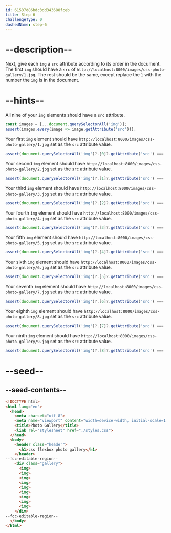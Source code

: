 ```yaml
---
id: 61537d86bdc3dd343688fceb
title: Step 6
challengeType: 0
dashedName: step-6
---
```


# --description--

Next, give each `img` a `src` attribute according to its order in the document. The first `img` should have a `src` of `http://localhost:8000/images/css-photo-gallery/1.jpg`. The rest should be the same, except replace the `1` with the number the `img` is in the document.

# --hints--

All nine of your `img` elements should have a `src` attribute.

```js
const images = [...document.querySelectorAll('img')];
assert(images.every(image => image.getAttribute('src')));
```

Your first `img` element should have `http://localhost:8000/images/css-photo-gallery/1.jpg` set as the `src` attribute value.

```js
assert(document.querySelectorAll('img')?.[0]?.getAttribute('src') === 'http://localhost:8000/images/css-photo-gallery/1.jpg');
```

Your second `img` element should have `http://localhost:8000/images/css-photo-gallery/2.jpg` set as the `src` attribute value.

```js
assert(document.querySelectorAll('img')?.[1]?.getAttribute('src') === 'http://localhost:8000/images/css-photo-gallery/2.jpg');
```

Your third `img` element should have `http://localhost:8000/images/css-photo-gallery/3.jpg` set as the `src` attribute value.

```js
assert(document.querySelectorAll('img')?.[2]?.getAttribute('src') === 'http://localhost:8000/images/css-photo-gallery/3.jpg');
```

Your fourth `img` element should have `http://localhost:8000/images/css-photo-gallery/4.jpg` set as the `src` attribute value.

```js
assert(document.querySelectorAll('img')?.[3]?.getAttribute('src') === 'http://localhost:8000/images/css-photo-gallery/4.jpg');
```

Your fifth `img` element should have `http://localhost:8000/images/css-photo-gallery/5.jpg` set as the `src` attribute value.

```js
assert(document.querySelectorAll('img')?.[4]?.getAttribute('src') === 'http://localhost:8000/images/css-photo-gallery/5.jpg');
```

Your sixth `img` element should have `http://localhost:8000/images/css-photo-gallery/6.jpg` set as the `src` attribute value.

```js
assert(document.querySelectorAll('img')?.[5]?.getAttribute('src') === 'http://localhost:8000/images/css-photo-gallery/6.jpg');
```

Your seventh `img` element should have `http://localhost:8000/images/css-photo-gallery/7.jpg` set as the `src` attribute value.

```js
assert(document.querySelectorAll('img')?.[6]?.getAttribute('src') === 'http://localhost:8000/images/css-photo-gallery/7.jpg');
```

Your eighth `img` element should have `http://localhost:8000/images/css-photo-gallery/8.jpg` set as the `src` attribute value.

```js
assert(document.querySelectorAll('img')?.[7]?.getAttribute('src') === 'http://localhost:8000/images/css-photo-gallery/8.jpg');
```

Your ninth `img` element should have `http://localhost:8000/images/css-photo-gallery/9.jpg` set as the `src` attribute value.

```js
assert(document.querySelectorAll('img')?.[8]?.getAttribute('src') === 'http://localhost:8000/images/css-photo-gallery/9.jpg');
```

# --seed--

## --seed-contents--

```html
<!DOCTYPE html>
<html lang="en">
  <head>
    <meta charset="utf-8">
    <meta name="viewport" content="width=device-width, initial-scale=1.0">
    <title>Photo Gallery</title>
    <link rel="stylesheet" href="./styles.css">
  </head>
  <body>
    <header class="header">
      <h1>css flexbox photo gallery</h1>
    </header>
--fcc-editable-region--
    <div class="gallery">
      <img>
      <img>
      <img>
      <img>
      <img>
      <img>
      <img>
      <img>
      <img>
    </div>
--fcc-editable-region--
  </body>
</html>
```

```css

```
